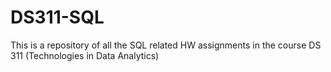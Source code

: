 # DS311-SQL
This is a repository of all the SQL related HW assignments in the course DS 311 (Technologies in Data Analytics)
